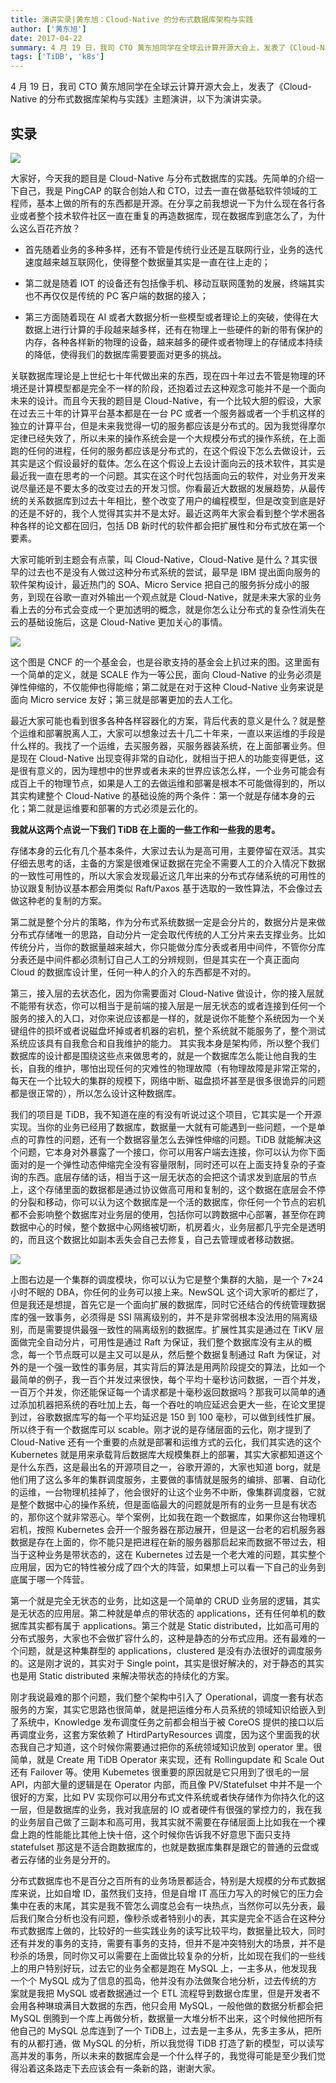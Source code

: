 ```yaml
---
title: 演讲实录|黄东旭：Cloud-Native 的分布式数据库架构与实践
author: ['黄东旭']
date: 2017-04-22
summary: 4 月 19 日，我司 CTO 黄东旭同学在全球云计算开源大会上，发表了《Cloud-Native 的分布式数据库架构与实践》主题演讲，以下为演讲实录。
tags: ['TiDB', 'k8s']
---
```


4 月 19 日，我司 CTO 黄东旭同学在全球云计算开源大会上，发表了《Cloud-Native 的分布式数据库架构与实践》主题演讲，以下为演讲实录。

## 实录
![](http://static.zybuluo.com/zyytop/d0wjq4qgdvhm45g19klukz6e/1.jpeg)


大家好，今天我的题目是 Cloud-Native 与分布式数据库的实践。先简单的介绍一下自己，我是 PingCAP 的联合创始人和 CTO，过去一直在做基础软件领域的工程师，基本上做的所有的东西都是开源。在分享之前我想说一下为什么现在各行各业或者整个技术软件社区一直在重复的再造数据库，现在数据库到底怎么了，为什么这么百花齐放？


+ 首先随着业务的多种多样，还有不管是传统行业还是互联网行业，业务的迭代速度越来越互联网化，使得整个数据量其实是一直在往上走的；


+ 第二就是随着 IOT 的设备还有包括像手机、移动互联网蓬勃的发展，终端其实也不再仅仅是传统的 PC 客户端的数据的接入；


+ 第三方面随着现在 AI 或者大数据分析一些模型或者理论上的突破，使得在大数据上进行计算的手段越来越多样，还有在物理上一些硬件的新的带有保护的内存，各种各样新的物理的设备，越来越多的硬件或者物理上的存储成本持续的降低，使得我们的数据库需要要面对更多的挑战。


关联数据库理论是上世纪七十年代做出来的东西，现在四十年过去不管是物理的环境还是计算模型都是完全不一样的阶段，还抱着过去这种观念可能并不是一个面向未来的设计。而且今天我的题目是 Cloud-Native，有一个比较大胆的假设，大家在过去三十年的计算平台基本都是在一台 PC 或者一个服务器或者一个手机这样的独立的计算平台，但是未来我觉得一切的服务都应该是分布式的。因为我觉得摩尔定律已经失效了，所以未来的操作系统会是一个大规模分布式的操作系统，在上面跑的任何的进程，任何的服务都应该是分布式的，在这个假设下怎么去做设计，云其实是这个假设最好的载体。怎么在这个假设上去设计面向云的技术软件，其实是最近我一直在思考的一个问题。其实在这个时代包括面向云的软件，对业务开发来说尽量还是不要太多的改变过去的开发习惯。你看最近大数据的发展趋势，从最传统的关系数据库到过去十年相比，整个改变了用户的编程模型，但是改变到底是好的还是不好的，我个人觉得其实并不是太好。最近这两年大家会看到整个学术圈各种各样的论文都在回归，包括 DB 新时代的软件都会把扩展性和分布式放在第一个要素。


大家可能听到主题会有点蒙，叫 Cloud-Native，Cloud-Native 是什么？其实很早的过去也不是没有人做过这种分布式系统的尝试，最早是 IBM 提出面向服务的软件架构设计，最近热门的 SOA、Micro Service 把自己的服务拆分成小的服务，到现在谷歌一直对外输出一个观点就是 Cloud-Native，就是未来大家的业务看上去的分布式会变成一个更加透明的概念，就是你怎么让分布式的复杂性消失在云的基础设施后，这是 Cloud-Native 更加关心的事情。

![](http://static.zybuluo.com/zyytop/l8wle7q3dfye99tik98rx6de/2.png)


这个图是 CNCF 的一个基金会，也是谷歌支持的基金会上扒过来的图。这里面有一个简单的定义，就是 SCALE 作为一等公民，面向 Cloud-Native 的业务必须是弹性伸缩的，不仅能伸也得能缩；第二就是在对于这种 Cloud-Native 业务来说是面向 Micro service 友好；第三就是部署更加的去人工化。


最近大家可能也看到很多各种各样容器化的方案，背后代表的意义是什么？就是整个运维和部署脱离人工，大家可以想象过去十几二十年来，一直以来运维的手段是什么样的。我找了一个运维，去买服务器，买服务器装系统，在上面部署业务。但是现在 Cloud-Native 出现变得非常的自动化，就相当于把人的功能变得更低，这是很有意义的，因为理想中的世界或者未来的世界应该怎么样，一个业务可能会有成百上千的物理节点，如果是人工的去做运维和部署是根本不可能做得到的，所以其实构建整个 Cloud-Native 的基础设施的两个条件：第一个就是存储本身的云化；第二就是运维要和部署的方式必须是云化的。

**我就从这两个点说一下我们 TiDB 在上面的一些工作和一些我的思考。**


存储本身的云化有几个基本条件，大家过去认为是高可用，主要停留在双活。其实仔细去思考的话，主备的方案是很难保证数据在完全不需要人工的介入情况下数据的一致性可用性的，所以大家会发现最近这几年出来的分布式存储系统的可用性的协议跟复制协议基本都会用类似 Raft/Paxos 基于选取的一致性算法，不会像过去做这种老的复制的方案。

第二就是整个分片的策略，作为分布式系统数据一定是会分片的，数据分片是来做分布式存储唯一的思路，自动分片一定会取代传统的人工分片来去支撑业务。比如传统分片，当你的数据量越来越大，你只能做分库分表或者用中间件，不管你分库分表还是中间件都必须制订自己人工的分辨规则，但是其实在一个真正面向 Cloud 的数据库设计里，任何一种人的介入的东西都是不对的。

第三，接入层的去状态化，因为你需要面对 Cloud-Native 做设计，你的接入层就不能带有状态，你可以相当于是前端的接入层是一层无状态的或者连接到任何一个服务的接入的入口，对你来说应该都是一样的，就是说你不能整个系统因为一个关键组件的损坏或者说磁盘坏掉或者机器的宕机，整个系统就不能服务了，整个测试系统应该具有自我愈合和自我维护的能力。
其实我本身是架构师，所以整个我们数据库的设计都是围绕这些点来做思考的，就是一个数据库怎么能让他自我的生长，自我的维护，哪怕出现任何的灾难性的物理故障（有物理故障是非常正常的，每天在一个比较大的集群的规模下，网络中断、磁盘损坏甚至是很多很诡异的问题都是很正常的），所以怎么设计这种数据库。

我们的项目是 TiDB，我不知道在座的有没有听说过这个项目，它其实是一个开源实现。当你的业务已经用了数据库，数据量一大就有可能遇到一些问题，一个是单点的可靠性的问题，还有一个数据容量怎么去弹性伸缩的问题。TiDB 就能解决这个问题，它本身对外暴露了一个接口，你可以用客户端去连接，你可以认为你下面面对的是一个弹性动态伸缩完全没有容量限制，同时还可以在上面支持复杂的子查询的东西。底层存储的话，相当于这一层无状态的会把这个请求发到底层的节点上，这个存储里面的数据都是通过协议做高可用和复制的，这个数据在底层会不停的分裂和移动，你可以认为这个数据库是一个活的数据库，你任何一个节点的宕机都不会影响整个数据库对业务层的使用，包括你可以跨数据中心部署，甚至你在跨数据中心的时候，整个数据中心网络被切断，机房着火，业务层都几乎完全是透明的，而且这个数据比如副本丢失会自己去修复，自己去管理或者移动数据。

![](http://static.zybuluo.com/zyytop/10qok4x3ej0803aaz92jt5bu/3.png)

上图右边是一个集群的调度模块，你可以认为它是整个集群的大脑，是一个 7×24 小时不眠的 DBA，你任何的业务可以接上来。NewSQL 这个词大家听的都烂了，但是我还是想提，首先它是一个面向扩展的数据库，同时它还结合的传统管理数据库的强一致事务，必须得是 SSI 隔离级别的，并不是非常弱根本没法用的隔离级别，而是需要提供最强一致性的隔离级别的数据库。扩展性其实是通过在 TiKV 层面做完全自动分片，可用性是通过 Raft 为保证，我们整个数据库没有主从的概念，每一个节点既可以是主又可以是从，然后整个数据复制通过 Raft 为保证，对外的是一个强一致性的事务层，其实背后的算法是用两阶段提交的算法，比如一个最简单的例子，我一百个并发过来很快，每个平均十毫秒访问数据，一百个并发，一百万个并发，你还能保证每一个请求都是十毫秒返回数据吗？那我可以简单的通过添加机器把系统的吞吐加上去，每一个吞吐的响应延迟会更大一些，在论文里提到过，谷歌数据库写的每一个平均延迟是 150 到 100 毫秒，可以做到线性扩展。所以终于有一个数据库可以 scable。刚才说的是存储层面的云化，刚才提到了 Cloud-Native 还有一个重要的点就是部署和运维方式的云化，我们其实选的这个 Kubernetes 就是用来承载背后数据库大规模集群上的部署，其实大家都知道这个是什么东西，这是最出名的开源项目之一，谷歌开源的，大家也知道 borg，就是他们用了这么多年的集群调度服务，主要做的事情就是服务的编排、部署、自动化的运维，一台物理机挂掉了，他会很好的让这个业务不中断，像集群调度器，它就是整个数据中心的操作系统，但是面临最大的问题就是所有的业务一旦是有状态的，那你这个就非常恶心。举个案例，比如我在跑一个数据库，如果你这台物理机宕机，按照 Kubernetes 会开一个服务器在那边展开，但是这一台老的宕机服务器数据是存在上面的，你不能只是把进程在新的服务器那启起来而数据不带过去，相当于这种业务是带状态的，这在 Kubernetes 过去是一个老大难的问题，其实整个应用层，因为它的特性被分成了四个大的阵营，如果想上可以看一下自己的业务到底属于哪一个阵营。

第一个就是完全无状态的业务，比如这是一个简单的 CRUD 业务层的逻辑，其实是无状态的应用层。第二种就是单点的带状态的 applications，还有任何单机的数据库其实都有属于 applications。第三个就是 Static distributed，比如高可用的分布式服务，大家也不会做扩容什么的，这种是静态的分布式应用。还有最难的一个问题，就是这种集群型的 applications，clustered 是没有办法很好的调度服务的。这是刚才说的，其实对于 Single point，其实是很好解决的，对于静态的其实也是用 Static distributed 来解决带状态的持续化的方案。

刚才我说最难的那个问题，我们整个架构中引入了 Operational，调度一套有状态服务的方案，其实它思路也很简单，就是把运维分布人员系统的领域知识给嵌入到了系统中，Knowledge 发布调度任务之前都会相当于被 CoreOS 提供的接口以后再调度业务，这套方案依赖了 HtirdPartyResources 调度，因为这个里面我的状态我自己才知道，这个时候你需要通过把你的系统领域知识放到 operator 里。很简单，就是 Create 用 TiDB Operator 来实现，还有 Rollingupdate 和 Scale Out 还有 Failover 等。使用 Kubemetes 很重要的原因就是它只用到了很毛的一层 API，内部大量的逻辑是在 Operator 内部，而且像 PV/Statefulset 中并不是一个很好的方案，比如 PV 实现你可以用分布式文件系统或者快存储作为你持久化的这一层，但是数据库的业务，我对我底层的 IO 或者硬件有很强的掌控力的，我在我的业务层自己做了三副本和高可用，我其实就不需要在存储层面上比如我在一个裸盘上跑的性能能比其他上快十倍，这个时候你告诉我不好意思下面只支持 statefulset 那这是不适合跑数据库的，也就是数据库集群是跟它的普通的云盘或者云存储的业务是分开的。

分布式数据库也不是百分之百所有的业务场景都适合，特别是大规模的分布式数据库来说，比如自增 ID，虽然我们支持，但是自增 IT 高压力写入的时候它的压力会集中在表的末尾，其实是我不管怎么调度总会有一块热点，当然你可以先分表，最后我们聚合分析也没有问题，像秒杀或者特别小的表，其实是完全不适合在这种分布式数据库上做的，比较好的一些实践业务的读写比较平均，数据量比较大，同时还有并发的事务的支持，需要有事务的支持，但并不是冲突特别大的场景，并不是秒杀的场景，同时你又可以需要在上面做比较复杂的分析，比如现在我们的一些线上的用户特别好玩，过去它的业务全都是跑在 MySQL 上，一主多从，他发现我一个个 MySQL 成为了信息的孤岛，他并没有办法做聚合地分析，过去传统的方案就是我把 MySQL 或者数据通过一个 ETL 流程导到数据仓库里，但是开发者不会用各种琳琅满目大数据的东西，他只会用 MySQL，一般他做的数据分析都会把 MySQL 倒腾到一个库上再做分析，数据量一大堆分析不出来，这个时候他把所有他自己的 MySQL 总库连到了一个 TiDB上，过去是一主多从，先多主多从，把所有的从都打通，做 MySQL 的分析，所以我觉得 TiDB 打造了新的模型，可以读写高并发的事务，所以未来的数据库会是一个什么样子的，我觉得可能是至少我们觉得沿着这条路走下去应该会有一条新的路，谢谢大家。
